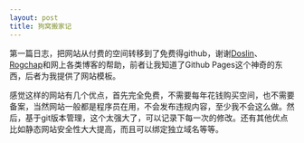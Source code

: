 ```yaml
---
layout: post
title: 狗窝搬家记
---
```


第一篇日志，把网站从付费的空间转移到了免费得github，谢谢[Doslin](http://doslin.com)、[Rogchap](http://rogchap.com)和网上各类博客的帮助，前者让我知道了Github Pages这个神奇的东西，后者为我提供了网站模板。

感觉这样的网站有几个优点，首先完全免费，不需要每年花钱购买空间，也不需要备案，当然网站一般都是程序员在用，不会发布违规内容，至少我不会这么做。然后，基于git版本管理，这个太强大了，可以记录下每一次的修改。还有其他优点比如静态网站安全性大大提高，而且可以绑定独立域名等等。




